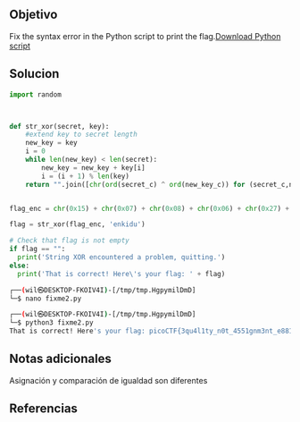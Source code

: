 ## Objetivo
Fix the syntax error in the Python script to print the flag.[Download Python script](https://artifacts.picoctf.net/c/4/fixme2.py)
## Solucion

```python
import random



def str_xor(secret, key):
    #extend key to secret length
    new_key = key
    i = 0
    while len(new_key) < len(secret):
        new_key = new_key + key[i]
        i = (i + 1) % len(key)
    return "".join([chr(ord(secret_c) ^ ord(new_key_c)) for (secret_c,new_key_c) in zip(secret,new_key)])


flag_enc = chr(0x15) + chr(0x07) + chr(0x08) + chr(0x06) + chr(0x27) + chr(0x21) + chr(0x23) + chr(0x15) + chr(0x58) + >

flag = str_xor(flag_enc, 'enkidu')

# Check that flag is not empty
if flag == "":
  print('String XOR encountered a problem, quitting.')
else:
  print('That is correct! Here\'s your flag: ' + flag)
```

```bash
┌──(wil㉿DESKTOP-FKOIV4I)-[/tmp/tmp.HgpymilDmD]
└─$ nano fixme2.py

┌──(wil㉿DESKTOP-FKOIV4I)-[/tmp/tmp.HgpymilDmD]
└─$ python3 fixme2.py
That is correct! Here's your flag: picoCTF{3qu4l1ty_n0t_4551gnm3nt_e8814d03}
```
## Notas adicionales
Asignación y comparación de igualdad son diferentes
## Referencias